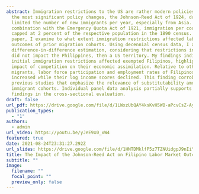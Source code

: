 ```yaml
---
abstract: Immigration restrictions to the US are rather modern policies. One of
  the most significant policy changes, the Johnson-Reed Act of 1924, drastically
  limited the number of new immigrants per year, especially from Asia. In
  combination with the Emergency Quota Act of 1921, immigration per country was
  capped at 2 percent of the respective population in the 1890 census. In this
  paper, I examine to what extent immigration restrictions affected labor market
  outcomes of prior migration cohorts. Using decennial census data, I apply a
  difference-in-difference estimation, considering that restrictions initially
  did not impact the Philippines, then a US territory. My findings indicate that
  initial immigration restrictions affected exempted Filipinos, highlighting the
  impact of competition on their economic assimilation. Relative to other
  migrants, labor force participation and employment rates of Filipinos
  increased while their log income scores declined. This finding corroborates
  previous studies that emphasize the relevance of substitutability among
  immigrant cohorts. Individual panel data analysis partially supports the
  findings in the cross-sectional evaluation.
draft: false
url_pdf: https://drive.google.com/file/d/1LWxzUbQAY4ksKvH5WB-aPcvCsZ-AyE1R/view?usp=sharing
publication_types:
  - "1"
authors:
  - admin
url_video: https://youtu.be/yJeE9x0_xW4
featured: true
date: 2021-08-24T23:31:27.292Z
url_slides: https://drive.google.com/file/d/1HNTDMklfP5z7TZNUidgpJ9nIiYk5Dr2v/view?usp=sharing
title: The Impact of the Johnson-Reed Act on Filipino Labor Market Outcomes
subtitle: ""
image:
  filename: ""
  focal_point: ""
  preview_only: false
---
```

